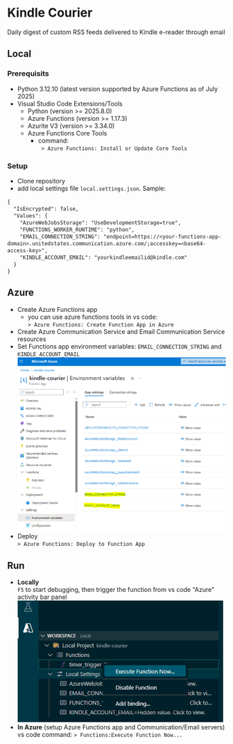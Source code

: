 # Kindle Courier

Daily digest of custom RSS feeds delivered to Kindle e-reader through email

## Local
### Prerequisits
* Python 3.12.10 (latest version supported by Azure Functions as of July 2025)
* Visual Studio Code Extensions/Tools
    * Python (version >= 2025.8.0)
    * Azure Functions (version >= 1.17.3)
    * Azurite V3 (version >= 3.34.0)
    * Azure Functions Core Tools
        * command:  
        ` > Azure Functions: Install or Update Core Tools`

### Setup
* Clone repository
* add local settings file `local.settings.json`. Sample:  
```
{
  "IsEncrypted": false,
  "Values": {
    "AzureWebJobsStorage": "UseDevelopmentStorage=true",
    "FUNCTIONS_WORKER_RUNTIME": "python",
    "EMAIL_CONNECTION_STRING": "endpoint=https://<your-functions-app-domain>.unitedstates.communication.azure.com/;accesskey=<base64-access-key>",
    "KINDLE_ACCOUNT_EMAIL": "yourkindleemailid@kindle.com"
  }
}
```

## Azure

* Create Azure Functions app
    * you can use azure functions tools in vs code:  
    `> Azure Functions: Create Function App in Azure`
* Create Azure Communication Service and Email Communication Service resources
* Set Functions app environment variables:     `EMAIL_CONNECTION_STRING` and `KINDLE_ACCOUNT_EMAIL`
![Environment variables screenshots](/assets/readme_envvar.png)
* Deploy  
    `> Azure Functions: Deploy to Function App`

    
## Run

* **Locally**  
    `F5` to start debugging, then trigger the function from vs code "Azure" activity bar panel  
![Environment Variables Screenshot](/assets/readme_run.png)
* **In Azure**  (setup Azure Functions app and Communication/Email servers)
    vs code command: `> Functions:Execute Function Now... `
